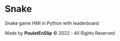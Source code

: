 # Snake
Snake game HMI in Python with leaderboard

Made by **PouletEnSlip** © 2022 - All Rights Reserved
